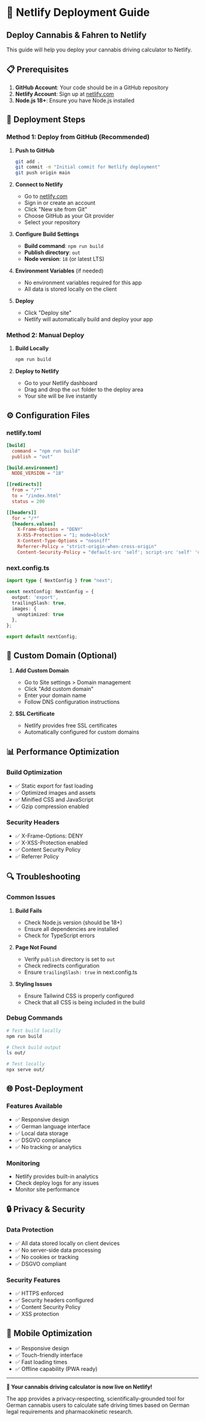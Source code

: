 # 🚀 Netlify Deployment Guide

## Deploy Cannabis & Fahren to Netlify

This guide will help you deploy your cannabis driving calculator to Netlify.

## 📋 Prerequisites

1. **GitHub Account**: Your code should be in a GitHub repository
2. **Netlify Account**: Sign up at [netlify.com](https://netlify.com)
3. **Node.js 18+**: Ensure you have Node.js installed

## 🚀 Deployment Steps

### Method 1: Deploy from GitHub (Recommended)

1. **Push to GitHub**
   ```bash
   git add .
   git commit -m "Initial commit for Netlify deployment"
   git push origin main
   ```

2. **Connect to Netlify**
   - Go to [netlify.com](https://netlify.com)
   - Sign in or create an account
   - Click "New site from Git"
   - Choose GitHub as your Git provider
   - Select your repository

3. **Configure Build Settings**
   - **Build command**: `npm run build`
   - **Publish directory**: `out`
   - **Node version**: `18` (or latest LTS)

4. **Environment Variables** (if needed)
   - No environment variables required for this app
   - All data is stored locally on the client

5. **Deploy**
   - Click "Deploy site"
   - Netlify will automatically build and deploy your app

### Method 2: Manual Deploy

1. **Build Locally**
   ```bash
   npm run build
   ```

2. **Deploy to Netlify**
   - Go to your Netlify dashboard
   - Drag and drop the `out` folder to the deploy area
   - Your site will be live instantly

## ⚙️ Configuration Files

### netlify.toml
```toml
[build]
  command = "npm run build"
  publish = "out"

[build.environment]
  NODE_VERSION = "18"

[[redirects]]
  from = "/*"
  to = "/index.html"
  status = 200

[[headers]]
  for = "/*"
  [headers.values]
    X-Frame-Options = "DENY"
    X-XSS-Protection = "1; mode=block"
    X-Content-Type-Options = "nosniff"
    Referrer-Policy = "strict-origin-when-cross-origin"
    Content-Security-Policy = "default-src 'self'; script-src 'self' 'unsafe-eval' 'unsafe-inline'; style-src 'self' 'unsafe-inline'; img-src 'self' data: https:; font-src 'self' data:; connect-src 'self'; frame-ancestors 'none';"
```

### next.config.ts
```typescript
import type { NextConfig } from "next";

const nextConfig: NextConfig = {
  output: 'export',
  trailingSlash: true,
  images: {
    unoptimized: true
  },
};

export default nextConfig;
```

## 🔧 Custom Domain (Optional)

1. **Add Custom Domain**
   - Go to Site settings > Domain management
   - Click "Add custom domain"
   - Enter your domain name
   - Follow DNS configuration instructions

2. **SSL Certificate**
   - Netlify provides free SSL certificates
   - Automatically configured for custom domains

## 📊 Performance Optimization

### Build Optimization
- ✅ Static export for fast loading
- ✅ Optimized images and assets
- ✅ Minified CSS and JavaScript
- ✅ Gzip compression enabled

### Security Headers
- ✅ X-Frame-Options: DENY
- ✅ X-XSS-Protection enabled
- ✅ Content Security Policy
- ✅ Referrer Policy

## 🔍 Troubleshooting

### Common Issues

1. **Build Fails**
   - Check Node.js version (should be 18+)
   - Ensure all dependencies are installed
   - Check for TypeScript errors

2. **Page Not Found**
   - Verify `publish` directory is set to `out`
   - Check redirects configuration
   - Ensure `trailingSlash: true` in next.config.ts

3. **Styling Issues**
   - Ensure Tailwind CSS is properly configured
   - Check that all CSS is being included in the build

### Debug Commands
```bash
# Test build locally
npm run build

# Check build output
ls out/

# Test locally
npx serve out/
```

## 🌐 Post-Deployment

### Features Available
- ✅ Responsive design
- ✅ German language interface
- ✅ Local data storage
- ✅ DSGVO compliance
- ✅ No tracking or analytics

### Monitoring
- Netlify provides built-in analytics
- Check deploy logs for any issues
- Monitor site performance

## 🔒 Privacy & Security

### Data Protection
- ✅ All data stored locally on client devices
- ✅ No server-side data processing
- ✅ No cookies or tracking
- ✅ DSGVO compliant

### Security Features
- ✅ HTTPS enforced
- ✅ Security headers configured
- ✅ Content Security Policy
- ✅ XSS protection

## 📱 Mobile Optimization

- ✅ Responsive design
- ✅ Touch-friendly interface
- ✅ Fast loading times
- ✅ Offline capability (PWA ready)

---

**🎉 Your cannabis driving calculator is now live on Netlify!**

The app provides a privacy-respecting, scientifically-grounded tool for German cannabis users to calculate safe driving times based on German legal requirements and pharmacokinetic research. 